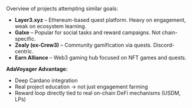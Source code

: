 Overview of projects attempting similar goals:

- **Layer3.xyz** – Ethereum-based quest platform. Heavy on engagement, weak on ecosystem learning.
- **Galxe** – Popular for social tasks and reward campaigns. Not chain-specific.
- **Zealy (ex-Crew3)** – Community gamification via quests. Discord-centric.
- **Earn Alliance** – Web3 gaming hub focused on NFT games and quests.

**AdaVoyager Advantage:**
- Deep Cardano integration
- Real project education → not just engagement farming
- Reward loop directly tied to real on-chain DeFi mechanisms (USDM, LPs)